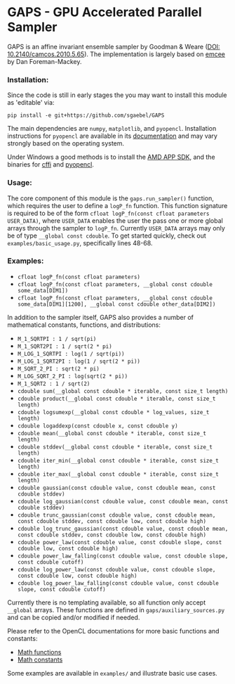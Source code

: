 # GAPS - GPU Accelerated Parallel Sampler

GAPS is an affine invariant ensemble sampler by Goodman & Weare ([DOI: 10.2140/camcos.2010.5.65](https://msp.org/camcos/2010/5-1/p04.xhtml)). The implementation is largely based on [emcee](http://dfm.io/emcee/) by Dan Foreman-Mackey.

### Installation:

Since the code is still in early stages the you may want to install this module as 'editable' via:

```
pip install -e git+https://github.com/sgaebel/GAPS
```

The main dependencies are `numpy`, `matplotlib`, and `pyopencl`. Installation instructions for `pyopencl` are available in its [documentation](https://documen.tician.de/pyopencl/misc.html) and may vary strongly based on the operating system.

Under Windows a good methods  is to install the [AMD APP SDK](http://developer.amd.com/amd-accelerated-parallel-processing-app-sdk/), and the binaries for [cffi](http://www.lfd.uci.edu/~gohlke/pythonlibs/#cffi) and [pyopencl](http://www.lfd.uci.edu/~gohlke/pythonlibs/#pyopencl).

### Usage:

The core component of this module is the `gaps.run_sampler()` function, which requires the user to define a `logP_fn` function. This function signature is required to be of the form `cfloat logP_fn(const cfloat parameters USER_DATA)`, where `USER_DATA` enables the user the pass one or more global arrays through the sampler to `logP_fn`. Currently `USER_DATA` arrays may only be of type `__global const cdouble`. To get started quickly, check out `examples/basic_usage.py`, specifically lines 48-68.

### Examples:

 * `cfloat logP_fn(const cfloat parameters)`
 * `cfloat logP_fn(const cfloat parameters, __global const cdouble some_data[DIM1])`
 * `cfloat logP_fn(const cfloat parameters, __global const cdouble some_data[DIM1][1200], __global const cdouble other_data[DIM2])`

In addition to the sampler itself, GAPS also provides a number of mathematical constants, functions, and distributions:

 * `M_1_SQRTPI : 1 / sqrt(pi)`
 * `M_1_SQRT2PI : 1 / sqrt(2 * pi)`
 * `M_LOG_1_SQRTPI : log(1 / sqrt(pi))`
 * `M_LOG_1_SQRT2PI : log(1 / sqrt(2 * pi))`
 * `M_SQRT_2_PI : sqrt(2 * pi)`
 * `M_LOG_SQRT_2_PI : log(sqrt(2 * pi))`
 * `M_1_SQRT2 : 1 / sqrt(2)`
 * `cdouble sum(__global const cdouble * iterable, const size_t length)`
 * `cdouble product(__global const cdouble * iterable, const size_t length)`
 * `cdouble logsumexp(__global const cdouble * log_values, size_t length)`
 * `cdouble logaddexp(const cdouble x, const cdouble y)`
 * `cdouble mean(__global const cdouble * iterable, const size_t length)`
 * `cdouble stddev(__global const cdouble * iterable, const size_t length)`
 * `cdouble iter_min(__global const cdouble * iterable, const size_t length)`
 * `cdouble iter_max(__global const cdouble * iterable, const size_t length)`
 * `cdouble gaussian(const cdouble value, const cdouble mean, const cdouble stddev)`
 * `cdouble log_gaussian(const cdouble value, const cdouble mean, const cdouble stddev)`
 * `cdouble trunc_gaussian(const cdouble value, const cdouble mean, const cdouble stddev, const cdouble low, const cdouble high)`
 * `cdouble log_trunc_gaussian(const cdouble value, const cdouble mean, const cdouble stddev, const cdouble low, const cdouble high)`
 * `cdouble power_law(const cdouble value, const cdouble slope, const cdouble low, const cdouble high)`
 * `cdouble power_law_falling(const cdouble value, const cdouble slope, const cdouble cutoff)`
 * `cdouble log_power_law(const cdouble value, const cdouble slope, const cdouble low, const cdouble high)`
 * `cdouble log_power_law_falling(const cdouble value, const cdouble slope, const cdouble cutoff)`

Currently there is no templating available, so all function only accept `__global` arrays. These functions are defined in `gaps/auxiliary_sources.py` and can be copied and/or modified if needed.

Please refer to the OpenCL documentations for more basic functions and constants:

 * [Math functions](https://www.khronos.org/registry/OpenCL/sdk/1.2/docs/man/xhtml/mathFunctions.html)
 * [Math constants](https://www.khronos.org/registry/OpenCL/sdk/1.2/docs/man/xhtml/mathConstants.html)

Some examples are available in `examples/` and illustrate basic use cases.
